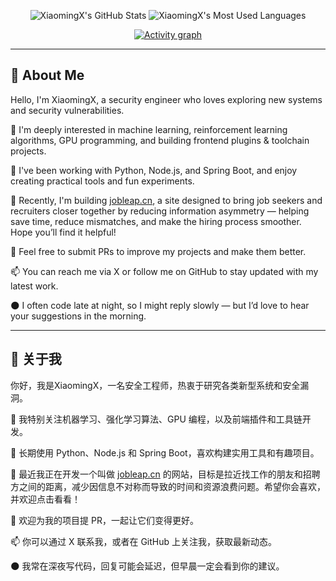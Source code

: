 <p align="center">
  <img src="https://github-readme-stats.vercel.app/api?username=XiaomingX&theme=transparent&count_private=true&show_icons=true&rank_icon=github&locale=en" alt="XiaomingX's GitHub Stats" />
  <img src="https://github-readme-stats.vercel.app/api/top-langs?username=XiaomingX&theme=transparent&layout=donut&hide=css,php,ClassASP&langs_count=3&border_radius=8&show_icons=true&locale=en" alt="XiaomingX's Most Used Languages" />
</p>

<p align="center">
  <a href="https://github.com/ashutosh00710/github-readme-activity-graph">
    <img src="https://github-readme-activity-graph.vercel.app/graph?username=XiaomingX&theme=xcode&hide_border=true" alt="Activity graph" />
  </a>
</p>

---

## 👋 About Me

Hello, I'm XiaomingX, a security engineer who loves exploring new systems and security vulnerabilities.

👀 I'm deeply interested in machine learning, reinforcement learning algorithms, GPU programming, and building frontend plugins & toolchain projects.

🌱 I've been working with Python, Node.js, and Spring Boot, and enjoy creating practical tools and fun experiments.

🚀 Recently, I'm building [jobleap.cn](https://jobleap.cn), a site designed to bring job seekers and recruiters closer together by reducing information asymmetry — helping save time, reduce mismatches, and make the hiring process smoother. Hope you’ll find it helpful!

💞️ Feel free to submit PRs to improve my projects and make them better.

📫 You can reach me via X or follow me on GitHub to stay updated with my latest work.

🌑 I often code late at night, so I might reply slowly — but I’d love to hear your suggestions in the morning.

---

## 👋 关于我

你好，我是XiaomingX，一名安全工程师，热衷于研究各类新型系统和安全漏洞。

👀 我特别关注机器学习、强化学习算法、GPU 编程，以及前端插件和工具链开发。

🌱 长期使用 Python、Node.js 和 Spring Boot，喜欢构建实用工具和有趣项目。

🚀 最近我正在开发一个叫做 [jobleap.cn](https://jobleap.cn) 的网站，目标是拉近找工作的朋友和招聘方之间的距离，减少因信息不对称而导致的时间和资源浪费问题。希望你会喜欢，并欢迎点击看看！

💞️ 欢迎为我的项目提 PR，一起让它们变得更好。

📫 你可以通过 X 联系我，或者在 GitHub 上关注我，获取最新动态。

🌑 我常在深夜写代码，回复可能会延迟，但早晨一定会看到你的建议。
